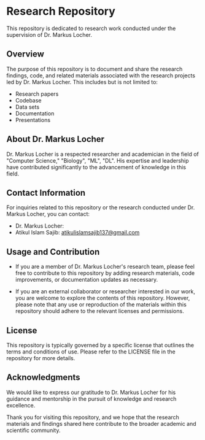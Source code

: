 # Research Repository

This repository is dedicated to research work conducted under the supervision of Dr. Markus Locher. 

## Overview

The purpose of this repository is to document and share the research findings, code, and related materials associated with the research projects led by Dr. Markus Locher. This includes but is not limited to:

- Research papers
- Codebase
- Data sets
- Documentation
- Presentations

## About Dr. Markus Locher

Dr. Markus Locher is a respected researcher and academician in the field of "Computer Science," "Biology", "ML", "DL". His expertise and leadership have contributed significantly to the advancement of knowledge in this field. 

## Contact Information

For inquiries related to this repository or the research conducted under Dr. Markus Locher, you can contact:

- Dr. Markus Locher: 
- Atikul Islam Sajib: atikulislamsajib137@gmail.com

## Usage and Contribution

- If you are a member of Dr. Markus Locher's research team, please feel free to contribute to this repository by adding research materials, code improvements, or documentation updates as necessary.

- If you are an external collaborator or researcher interested in our work, you are welcome to explore the contents of this repository. However, please note that any use or reproduction of the materials within this repository should adhere to the relevant licenses and permissions.

## License

This repository is typically governed by a specific license that outlines the terms and conditions of use. Please refer to the LICENSE file in the repository for more details.

## Acknowledgments

We would like to express our gratitude to Dr. Markus Locher for his guidance and mentorship in the pursuit of knowledge and research excellence.

Thank you for visiting this repository, and we hope that the research materials and findings shared here contribute to the broader academic and scientific community.
